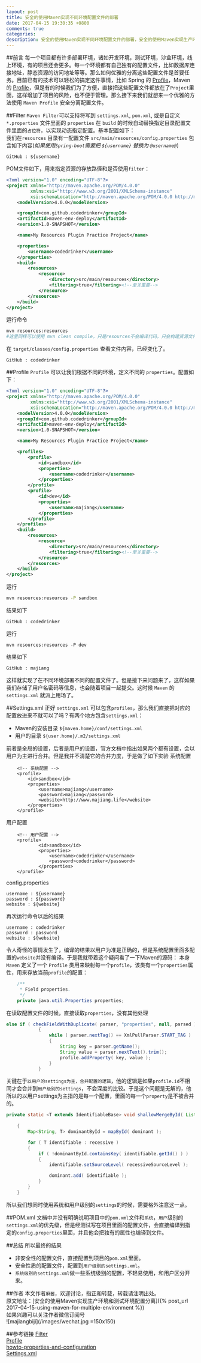 ```yaml
---
layout: post
title: 安全的使用Maven实现不同环境配置文件的部署
date: 2017-04-15 19:30:35 +0800
comments: true
categories: 
description: 安全的使用Maven实现不同环境配置文件的部署，安全的使用Maven实现生产环境和测试环境配置分离，Maven 打包实现生产环境与测试环境配置分离，maven打包，Maven针对不同的环境使用Profile完成打包部署，Maven 区分开发环境和测试环境配置，maven profile实现多环境打包，maven profile实现机制， 使用maven profile properties 实现环境配置文件分离，maven settings.xml 优先级，maven settings.xml 安全打包，maven settings.xml 实现生产环境分离
---
```


##前言
每一个项目都有许多部署环境，诸如开发环境，测试环境，沙盒环境，线上环境，有的项目还会更多。每一个环境都有自己独有的配置文件，比如数据库连接地址，静态资源的访问地址等等。那么如何优雅的分离这些配置文件是首要任务。目前已有的技术可以轻松的搞定这件事情，比如 Spring 的 [Profile](https://docs.spring.io/spring-boot/docs/current/reference/html/boot-features-profiles.html)，Maven 的 [Profile](http://maven.apache.org/guides/introduction/introduction-to-profiles.html)，但是有的时候我们为了方便，直接把这些配置文件都放在了`Project`里面，这样增加了项目的风险，也不便于管理。那么接下来我们就想来一个优雅的方法使用 `Maven Profile` 安全分离配置文件。

##Filter
`Maven Filter`可以支持将写到 `settings.xml`, `pom.xml`, 或是自定义 `*.properties` 文件里面的 `properties` 在 `build` 的时候自动替换指定目录配置文件里面的`占位符`，以实现动态指定配置。基本配置如下：   
我们在`resources` 目录有一配置文件 `src/main/resources/config.properties` 包含如下内容(*如果使用`Spring-boot`需要把 `${username}` 替换为 `@username@`*)    
```
GitHub : ${username}
```
POM文件如下，用来指定资源的存放路径和是否使用`filter`：
```xml
<?xml version="1.0" encoding="UTF-8"?>
<project xmlns="http://maven.apache.org/POM/4.0.0"
         xmlns:xsi="http://www.w3.org/2001/XMLSchema-instance"
         xsi:schemaLocation="http://maven.apache.org/POM/4.0.0 http://maven.apache.org/xsd/maven-4.0.0.xsd">
    <modelVersion>4.0.0</modelVersion>

    <groupId>com.github.codedrinker</groupId>
    <artifactId>maven-env-deploy</artifactId>
    <version>1.0-SNAPSHOT</version>

    <name>My Resources Plugin Practice Project</name>

    <properties>
        <username>codedrinker</username>
    </properties>
    <build>
        <resources>
            <resource>
                <directory>src/main/resources</directory>
                <filtering>true</filtering><!--至关重要-->
            </resource>
        </resources>
    </build>
</project>
```
运行命令
```sh
mvn resources:resources
#这里同样可以使用 mvn clean compile，只是resources不会编译代码，只会构建资源文件，这样更方便我们调试
```
在 `target/classes/config.properties` 查看文件内容，已经变化了。
```
GitHub : codedrinker
```

##Profile
`Profile` 可以让我们根据不同的环境，定义不同的 `properties`。配置如下：
```xml
<?xml version="1.0" encoding="UTF-8"?>
<project xmlns="http://maven.apache.org/POM/4.0.0"
         xmlns:xsi="http://www.w3.org/2001/XMLSchema-instance"
         xsi:schemaLocation="http://maven.apache.org/POM/4.0.0 http://maven.apache.org/xsd/maven-4.0.0.xsd">
    <modelVersion>4.0.0</modelVersion>
    <groupId>com.github.codedrinker</groupId>
    <artifactId>maven-env-deploy</artifactId>
    <version>1.0-SNAPSHOT</version>

    <name>My Resources Plugin Practice Project</name>

    <profiles>
        <profile>
            <id>sandbox</id>
            <properties>
                <username>codedrinker</username>
            </properties>
        </profile>
        <profile>
            <id>dev</id>
            <properties>
                <username>majiang</username>
            </properties>
        </profile>
    </profiles>
    <build>
        <resources>
            <resource>
                <directory>src/main/resources</directory>
                <filtering>true</filtering><!--至关重要-->
            </resource>
        </resources>
    </build>
</project>
```
运行
```sh
mvn resources:resources -P sandbox
```
结果如下
```
GitHub : codedrinker
```
运行
```
mvn resources:resources -P dev
```
结果如下
```
GitHub : majiang
```
这样就实现了在不同环境部署不同的配置文件了。但是接下来问题来了，这样如果我们存储了用户名密码等信息，也会随着项目一起提交。这时候 `Maven` 的 `settings.xml` 就派上用场了。

##Settings.xml
正好 `settings.xml` 可以包含`profiles`，那么我们直接把对应的配置放进来不就可以了吗？有两个地方包含`settings.xml`：

- Maven的安装目录 `${maven.home}/conf/settings.xml`
- 用户的目录 `${user.home}/.m2/settings.xml`    

前者是全局的设置，后者是用户的设置，官方文档中指出如果两个都有设置，会以用户为主进行合并。但是我并不清楚它的合并力度，于是做了如下实验
系统配置
```
	<!-- 系统配置 -->
    <profile>
        <id>sandbox</id>
        <properties>
            <username>majiang</username>
            <password>majiang</password>
            <website>http://www.majiang.life</website>
        </properties>
    </profile>
```
用户配置
```
	<!-- 用户配置 -->
    <profile>
            <id>sandbox</id>
            <properties>
                <username>codedrinker</username>
                <password>codedrinker</password>
            </properties>
    </profile>
```
config.properties
```
username : ${username}
password : ${password}
website : ${website}
```
再次运行命令以后的结果
```
username : codedrinker
password : password
website : ${website}
```
令人奇怪的事情发生了，编译的结果以用户为准是正确的，但是系统配置里面多配置的`website`并没有编译。于是我就带着这个疑问看了一下Maven的源码：
本身 `Maven` 定义了一个 `Profile` 类用来映射每一个`profile`，该类有一个`properties`属性，用来存放当前`profile`的配置：
```java
    /**
     * Field properties.
     */
    private java.util.Properties properties;
```
在读取配置文件的时候，直接读取`properties`，没有其他处理
```java
else if ( checkFieldWithDuplicate( parser, "properties", null, parsed ) )
            {
                while ( parser.nextTag() == XmlPullParser.START_TAG )
                {
                    String key = parser.getName();
                    String value = parser.nextText().trim();
                    profile.addProperty( key, value );
                }
            }
```
关键在于`以用户的settings为主，合并配置的逻辑`，他的逻辑是如果`profile.id`不相同才会合并到`用户级别的settings`，不会深度的比较。于是这个问题是无解的，他所以的以用户settings为主指的是每一个配置，里面的每一个`property`是不被合并的。
```java
private static <T extends IdentifiableBase> void shallowMergeById( List<T> dominant, List<T> recessive,
                                                                       String recessiveSourceLevel )
    {
        Map<String, T> dominantById = mapById( dominant );

        for ( T identifiable : recessive )
        {
            if ( !dominantById.containsKey( identifiable.getId() ) )
            {
                identifiable.setSourceLevel( recessiveSourceLevel );

                dominant.add( identifiable );
            }
        }
    }
```
所以我们想同时使用系统和用户级别的`settings`的时候，需要格外注意这一点。

##POM.xml
文档中并没有明确说明项目中的`pom.xml`文件和`系统`，`用户`级别的`settings.xml`的优先级，但是经测试写在项目里面的配置文件，会直接编译到指定的`config.properties`里面，并且他会把独有的属性也编译到文件。

##总结
所以最终的结果

- 非安全性的配置文件，直接配置到项目的`pom.xml`里面。
- 安全性质的配置文件，配置到`用户级别的settings.xml`。
- `系统级别的settings.xml`做一些系统级别的配置，不轻易使用，和用户区分开来。

##作者
本文作者`麻酱`，欢迎讨论，指正和转载，转载请注明出处。  
原文地址：[安全的使用Maven实现生产环境和测试环境配置分离]({% post_url 2017-04-15-using-maven-for-multiple-environment %})  
如果兴趣可以关注作者微信订阅号  
![majiangbiji](/images/wechat.jpg =150x150) 

##参考链接
[Filter](https://maven.apache.org/plugins/maven-resources-plugin/examples/filter.html)  
[Profile](http://maven.apache.org/guides/introduction/introduction-to-profiles.html)  
[howto-properties-and-configuration](https://docs.spring.io/spring-boot/docs/current/reference/html/howto-properties-and-configuration.html)   
[Settings.xml](https://maven.apache.org/settings.html)  

